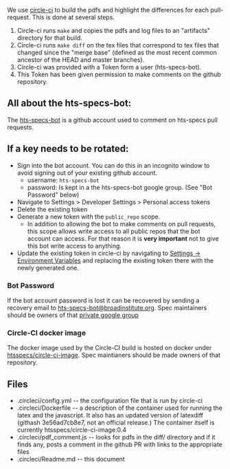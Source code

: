 We use [circle-ci](https://circleci.com/gh/samtools/hts-specs) to build the pdfs and highlight the differences for each pull-request. This is done at several steps.

1. Circle-ci runs `make` and copies the pdfs and log files to an "artifacts" directory for that build.
1. Circle-ci runs `make diff` on the tex files that correspond to tex files that changed since the "merge base" (defined as the most recent common ancestor of the HEAD and master branches).
1. Circle-ci was provided with a Token form a user (hts-specs-bot).
1. This Token has been given permission to make comments on the github repository.


## All about the hts-specs-bot:

The [hts-specs-bot](https://github.com/hts-specs-bot) is a github account used to comment on hts-specs pull requests.

## If a key needs to be rotated:
-  Sign into the bot account. You can do this in an incognito window to avoid signing out of your existing github account.
   -    username: `hts-specs-bot`
   -  password: Is kept in a the hts-specs-bot google group. (See "Bot Password" below)
-  Navigate to Settings > Developer Settings > Personal access tokens
-  Delete the existing token
-  Generate a new token with the `public_repo` scope.
    - In addition to allowing the bot to make comments on pull requests, this scope allows write access to all public repos that the bot account can access.  For that reason it is **very important** not to give this bot write access to anything.
-  Update the existing token in circle-ci by navigating to [Settings -> Environment Variables](https://circleci.com/gh/samtools/hts-specs/edit#env-vars) and replacing the existing token there with the newly generated one.

### Bot Password
If the bot account password is lost it can be recovered by sending a recovery email to hts-specs-bot@broadinstitute.org.
Spec maintainers should be owners of that [private google group](https://groups.google.com/a/broadinstitute.org/forum/#!forum/hts-specs-bot)

### Circle-CI docker image
The docker image used by the Circle-CI build is hosted on docker under [htsspecs/circle-ci-image](https://hub.docker.com/r/htsspecs/circle-ci-image/).
Spec maintianers should be made owners of that repository.


## Files

- .circleci/config.yml -- the configuration file that is run by circle-ci
- .circleci/Dockerfile -- a description of the container used for running the latex and the javascript. It also has an updated version of latexdiff (githash 3e56ad7cb8e7, not an official release.) The container itself is currently htsspecs/circle-ci-image:0.4
- .circleci/pdf_comment.js -- looks for pdfs in the diff/ directory and if it finds any, posts a comment in the github PR with links to the appropriate files
- .circleci/Readme.md  -- this document
